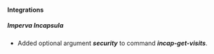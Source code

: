 
#### Integrations
##### Imperva Incapsula
- Added optional argument ***security*** to command ***incap-get-visits***.
